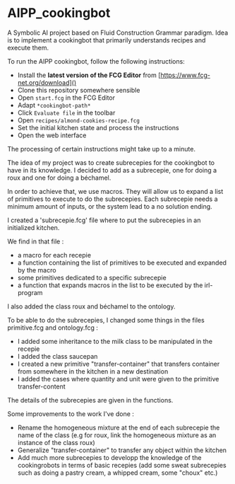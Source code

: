 # AIPP_cookingbot
A Symbolic AI project based on Fluid Construction Grammar paradigm. Idea is to implement a cookingbot that primarily understands recipes and execute them. 

To run the AIPP cookingbot, follow the following instructions:

- Install the **latest version of the FCG Editor** from [https://www.fcg-net.org/download]()
- Clone this repository somewhere sensible
- Open `start.fcg` in the FCG Editor
- Adapt `*cookingbot-path*`
- Click `Evaluate file` in the toolbar
- Open `recipes/almond-cookies-recipe.fcg`
- Set the initial kitchen state and process the instructions 
- Open the web interface

The processing of certain instructions might take up to a minute.

The idea of my project was to create subrecepies for the cookingbot to have in its knowledge.
I decided to add as a subrecepie, one for doing a roux and one for doing a béchamel.

In order to achieve that, we use macros. They will allow us to expand a list of primitives to execute to do the subrecepies.
Each subrecepie needs a minimum amount of inputs, or the system lead to a no solution ending.

I created a 'subrecepie.fcg' file where to put the subrecepies in an initialized kitchen.

We find in that file :
 - a macro for each recepie
 - a function containing the list of primitives to be executed and expanded by the macro
 - some primitives dedicated to a specific subrecepie 
 - a function that expands macros in the list to be executed by the irl-program

 I also added the class roux and béchamel to the ontology.

 To be able to do the subrecepies, I changed some things in the files primitive.fcg and ontology.fcg :
 - I added some inheritance to the milk class to be manipulated in the recepie
 - I added the class saucepan
 - I created a new primitive "transfer-container" that transfers container from somewhere in the kitchen in a new destination
 - I added the cases where quantity and unit were given to the primitive transfer-content

 The details of the subrecepies are given in the functions.

 Some improvements to the work I've done :
 - Rename the homogeneous mixture at the end of each subrecepie the name of the class (e.g for roux, link the homogeneous mixture as an instance of the class roux)
 - Generalize "transfer-container" to transfer any object within the kitchen
 - Add much more subrecepies to developp the knowledge of the cookingrobots in terms of basic recepies (add some sweat subrecepies such as doing a pastry cream, a whipped cream, some "choux" etc.)

